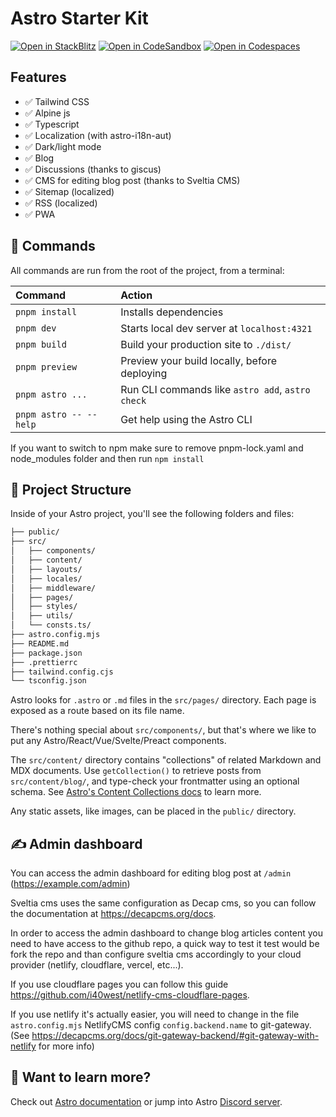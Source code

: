 # Astro Starter Kit

[![Open in StackBlitz](https://developer.stackblitz.com/img/open_in_stackblitz.svg)](https://stackblitz.com/github/zankhq/astro-starter)
[![Open in CodeSandbox](https://assets.codesandbox.io/github/button-edit-lime.svg)](https://codesandbox.io/p/sandbox/github/zankhq/astro-starter)
[![Open in Codespaces](https://github.com/codespaces/badge.svg)](https://codespaces.new/zankhq/astro-starter?devcontainer_path=.devcontainer/blog/devcontainer.json)

## Features

- ✅ Tailwind CSS
- ✅ Alpine js
- ✅ Typescript
- ✅ Localization (with astro-i18n-aut)
- ✅ Dark/light mode
- ✅ Blog
- ✅ Discussions (thanks to giscus)
- ✅ CMS for editing blog post (thanks to Sveltia CMS)
- ✅ Sitemap (localized)
- ✅ RSS (localized)
- ✅ PWA

## 🧞 Commands

All commands are run from the root of the project, from a terminal:

| Command                | Action                                           |
| :--------------------- | :----------------------------------------------- |
| `pnpm install`         | Installs dependencies                            |
| `pnpm dev`             | Starts local dev server at `localhost:4321`      |
| `pnpm build`           | Build your production site to `./dist/`          |
| `pnpm preview`         | Preview your build locally, before deploying     |
| `pnpm astro ...`       | Run CLI commands like `astro add`, `astro check` |
| `pnpm astro -- --help` | Get help using the Astro CLI                     |

If you want to switch to npm make sure to remove pnpm-lock.yaml and node_modules folder and then run `npm install`

## 🚀 Project Structure

Inside of your Astro project, you'll see the following folders and files:

```bash
├── public/
├── src/
│   ├── components/
│   ├── content/
│   ├── layouts/
│   ├── locales/
│   ├── middleware/
│   ├── pages/
│   ├── styles/
│   ├── utils/
│   └── consts.ts/
├── astro.config.mjs
├── README.md
├── package.json
├── .prettierrc
├── tailwind.config.cjs
└── tsconfig.json
```

Astro looks for `.astro` or `.md` files in the `src/pages/` directory. Each page is exposed as a route based on its file name.

There's nothing special about `src/components/`, but that's where we like to put any Astro/React/Vue/Svelte/Preact components.

The `src/content/` directory contains "collections" of related Markdown and MDX documents. Use `getCollection()` to retrieve posts from `src/content/blog/`, and type-check your frontmatter using an optional schema. See [Astro's Content Collections docs](https://docs.astro.build/en/guides/content-collections/) to learn more.

Any static assets, like images, can be placed in the `public/` directory.

## ✍️ Admin dashboard

You can access the admin dashboard for editing blog post at `/admin` (<https://example.com/admin>)

Sveltia cms uses the same configuration as Decap cms, so you can follow the documentation at <https://decapcms.org/docs>.

In order to access the admin dashboard to change blog articles content you need to have access to the github repo, a quick way to test it test would be fork the repo and than configure sveltia cms accordingly to your cloud provider (netlify, cloudflare, vercel, etc...).

If you use cloudflare pages you can follow this guide <https://github.com/i40west/netlify-cms-cloudflare-pages>.

If you use netlify it's actually easier, you will need to change in the file `astro.config.mjs` NetlifyCMS config `config.backend.name` to git-gateway. (See <https://decapcms.org/docs/git-gateway-backend/#git-gateway-with-netlify> for more info)

## 👀 Want to learn more?

Check out [Astro documentation](https://docs.astro.build) or jump into Astro [Discord server](https://astro.build/chat).
